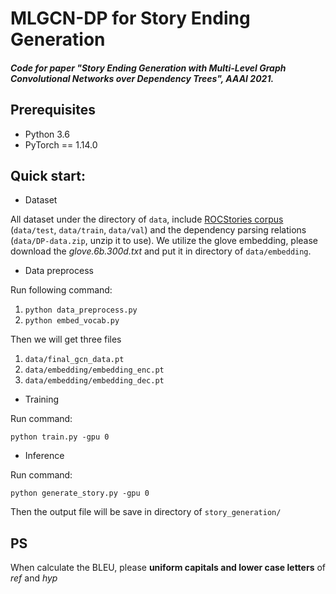 # MLGCN-DP for Story Ending Generation

##### Code for paper "Story Ending Generation with Multi-Level Graph Convolutional Networks over Dependency Trees", AAAI 2021.

## Prerequisites

- Python 3.6
- PyTorch == 1.14.0

## Quick start:

- Dataset

All dataset under the directory of `data`, include [ROCStories corpus](http://cs.rochester.edu/nlp/rocstories/) (`data/test`, `data/train`, `data/val`) and the dependency parsing relations (`data/DP-data.zip`, unzip it to use). We utilize the glove embedding, please download the *glove.6b.300d.txt* and put it in directory of `data/embedding`.

- Data preprocess

Run following command:

1. `python data_preprocess.py`
2. `python embed_vocab.py`

Then we will get three files

1. `data/final_gcn_data.pt`
2. `data/embedding/embedding_enc.pt`
3. `data/embedding/embedding_dec.pt`

- Training

Run command:

`python train.py -gpu 0 `

- Inference

Run command:

`python generate_story.py -gpu 0`

Then the output file will be save in directory of `story_generation/`

## PS

When calculate the BLEU, please **uniform capitals and lower case letters** of *ref* and *hyp*

